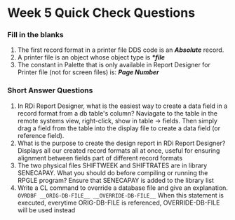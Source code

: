 # Week 5 Quick Check Questions
### Fill in the blanks
1. The first record format in a printer file DDS code is an **_Absolute_** record.
2. A printer file is an object whose object type is **_*file_**
3. The constant in Palette that is only available in Report Designer for Printer file (not for screen files) is: **_Page Number_**

### Short Answer Questions
1. In RDi Report Designer, what is the easiest way to create a data field in a record format from a db table's column?
   Naviagate to the table in the remote systems view, right-click, show in table -> fields. Then simply drag a field
   from the table into the display file to create a data field (or reference field).
2. What is the purpose to create the design report in RDi Report Designer?
   Displays all our created record formats all at once, useful for ensuring alignment between fields part of different record formats
3. The two physical files SHIFTWEEK and SHIFTRATES are in library SENECAPAY. What you should do before compiling or running the RPGLE program?
   Ensure that SENECAPAY is added to the library list
4. Write a CL command to override a database file and give an explanation.
   ```OVRDBF __ORIG-DB-FILE__ __OVERRIDE-DB-FILE__```
   When this statement is executed, everytime ORIG-DB-FILE is referenced, OVERRIDE-DB-FILE will be used instead
